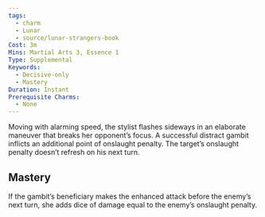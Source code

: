 ```yaml
---
tags:
  - charm
  - Lunar
  - source/lunar-strangers-book
Cost: 3m
Mins: Martial Arts 3, Essence 1
Type: Supplemental
Keywords:
  - Decisive-only
  - Mastery
Duration: Instant
Prerequisite Charms:
  - None
---
```

Moving with alarming speed, the stylist flashes sideways in an elaborate maneuver that breaks her opponent’s focus.
A successful distract gambit inflicts an additional point of onslaught penalty. The target’s onslaught penalty doesn’t refresh on his next turn.

## Mastery
If the gambit’s beneficiary makes the enhanced attack before the enemy’s next turn, she adds dice of damage equal to the enemy’s onslaught penalty.